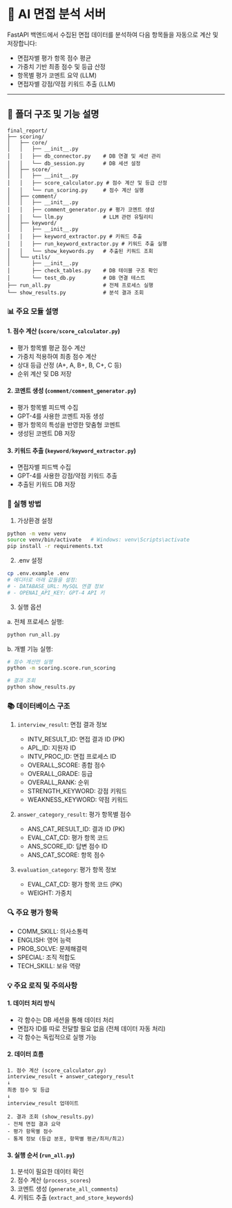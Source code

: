 # 🎯 AI 면접 분석 서버

FastAPI 백엔드에서 수집된 면접 데이터를 분석하여 다음 항목들을 자동으로 계산 및 저장합니다:

- 면접자별 평가 항목 점수 평균
- 가중치 기반 최종 점수 및 등급 산정
- 항목별 평가 코멘트 요약 (LLM)
- 면접자별 강점/약점 키워드 추출 (LLM)

---

## 📁 폴더 구조 및 기능 설명

```
final_report/
├── scoring/
│   ├── core/
│   │   ├── __init__.py
│   │   ├── db_connector.py    # DB 연결 및 세션 관리
│   │   └── db_session.py      # DB 세션 설정
│   ├── score/
│   │   ├── __init__.py
│   │   ├── score_calculator.py # 점수 계산 및 등급 산정
│   │   └── run_scoring.py     # 점수 계산 실행
│   ├── comment/
│   │   ├── __init__.py
│   │   ├── comment_generator.py # 평가 코멘트 생성
│   │   └── llm.py             # LLM 관련 유틸리티
│   ├── keyword/
│   │   ├── __init__.py
│   │   ├── keyword_extractor.py # 키워드 추출
│   │   ├── run_keyword_extractor.py # 키워드 추출 실행
│   │   └── show_keywords.py   # 추출된 키워드 조회
│   └── utils/
│       ├── __init__.py
│       ├── check_tables.py    # DB 테이블 구조 확인
│       └── test_db.py         # DB 연결 테스트
├── run_all.py                 # 전체 프로세스 실행
└── show_results.py            # 분석 결과 조회
```

### 📊 주요 모듈 설명

#### 1. 점수 계산 (`score/score_calculator.py`)
- 평가 항목별 평균 점수 계산
- 가중치 적용하여 최종 점수 계산
- 상대 등급 산정 (A+, A, B+, B, C+, C 등)
- 순위 계산 및 DB 저장

#### 2. 코멘트 생성 (`comment/comment_generator.py`)
- 평가 항목별 피드백 수집
- GPT-4를 사용한 코멘트 자동 생성
- 평가 항목의 특성을 반영한 맞춤형 코멘트
- 생성된 코멘트 DB 저장

#### 3. 키워드 추출 (`keyword/keyword_extractor.py`)
- 면접자별 피드백 수집
- GPT-4를 사용한 강점/약점 키워드 추출
- 추출된 키워드 DB 저장

### 🔄 실행 방법

1. 가상환경 설정
```bash
python -m venv venv
source venv/bin/activate   # Windows: venv\Scripts\activate
pip install -r requirements.txt
```

2. .env 설정
```bash
cp .env.example .env
# 에디터로 아래 값들을 설정:
# - DATABASE_URL: MySQL 연결 정보
# - OPENAI_API_KEY: GPT-4 API 키
```

3. 실행 옵션

a. 전체 프로세스 실행:
```bash
python run_all.py
```

b. 개별 기능 실행:
```bash
# 점수 계산만 실행
python -m scoring.score.run_scoring

# 결과 조회
python show_results.py
```

### 📚 데이터베이스 구조

1. `interview_result`: 면접 결과 정보
   - INTV_RESULT_ID: 면접 결과 ID (PK)
   - APL_ID: 지원자 ID
   - INTV_PROC_ID: 면접 프로세스 ID
   - OVERALL_SCORE: 종합 점수
   - OVERALL_GRADE: 등급
   - OVERALL_RANK: 순위
   - STRENGTH_KEYWORD: 강점 키워드
   - WEAKNESS_KEYWORD: 약점 키워드

2. `answer_category_result`: 평가 항목별 점수
   - ANS_CAT_RESULT_ID: 결과 ID (PK)
   - EVAL_CAT_CD: 평가 항목 코드
   - ANS_SCORE_ID: 답변 점수 ID
   - ANS_CAT_SCORE: 항목 점수

3. `evaluation_category`: 평가 항목 정보
   - EVAL_CAT_CD: 평가 항목 코드 (PK)
   - WEIGHT: 가중치

### 🔍 주요 평가 항목
- COMM_SKILL: 의사소통력
- ENGLISH: 영어 능력
- PROB_SOLVE: 문제해결력
- SPECIAL: 조직 적합도
- TECH_SKILL: 보유 역량

### 💡 주요 로직 및 주의사항

#### 1. 데이터 처리 방식
- 각 함수는 DB 세션을 통해 데이터 처리
- 면접자 ID를 따로 전달할 필요 없음 (전체 데이터 자동 처리)
- 각 함수는 독립적으로 실행 가능

#### 2. 데이터 흐름
```
1. 점수 계산 (score_calculator.py)
interview_result + answer_category_result
↓
최종 점수 및 등급
↓
interview_result 업데이트

2. 결과 조회 (show_results.py)
- 전체 면접 결과 요약
- 평가 항목별 점수
- 통계 정보 (등급 분포, 항목별 평균/최저/최고)
```

#### 3. 실행 순서 (`run_all.py`)
1. 분석이 필요한 데이터 확인
2. 점수 계산 (`process_scores`)
3. 코멘트 생성 (`generate_all_comments`)
4. 키워드 추출 (`extract_and_store_keywords`)
